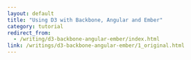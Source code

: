 ```yaml
---
layout: default
title: "Using D3 with Backbone, Angular and Ember"
category: tutorial
redirect_from:
  - /writing/d3-backbone-angular-ember/index.html
link: /writings/d3-backbone-angular-ember/1_original.html
---
```

